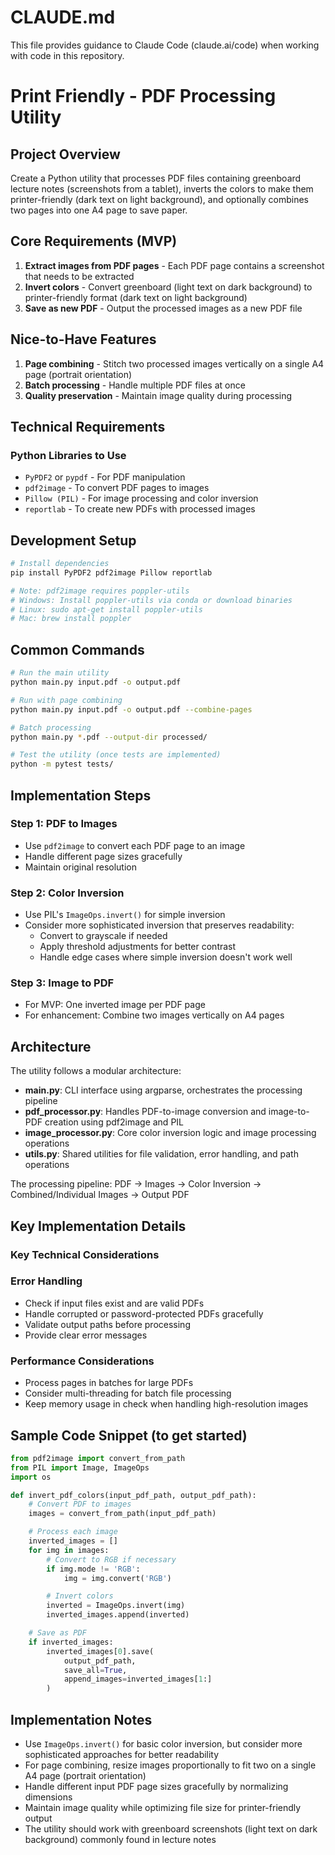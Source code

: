 # CLAUDE.md

This file provides guidance to Claude Code (claude.ai/code) when working with code in this repository.

# Print Friendly - PDF Processing Utility

## Project Overview

Create a Python utility that processes PDF files containing greenboard lecture notes (screenshots from a tablet), inverts the colors to make them printer-friendly (dark text on light background), and optionally combines two pages into one A4 page to save paper.

## Core Requirements (MVP)

1. **Extract images from PDF pages** - Each PDF page contains a screenshot that needs to be extracted
2. **Invert colors** - Convert greenboard (light text on dark background) to printer-friendly format (dark text on light background)
3. **Save as new PDF** - Output the processed images as a new PDF file

## Nice-to-Have Features

1. **Page combining** - Stitch two processed images vertically on a single A4 page (portrait orientation)
2. **Batch processing** - Handle multiple PDF files at once
3. **Quality preservation** - Maintain image quality during processing

## Technical Requirements

### Python Libraries to Use

- `PyPDF2` or `pypdf` - For PDF manipulation
- `pdf2image` - To convert PDF pages to images
- `Pillow (PIL)` - For image processing and color inversion
- `reportlab` - To create new PDFs with processed images

## Development Setup

```bash
# Install dependencies
pip install PyPDF2 pdf2image Pillow reportlab

# Note: pdf2image requires poppler-utils
# Windows: Install poppler-utils via conda or download binaries
# Linux: sudo apt-get install poppler-utils  
# Mac: brew install poppler
```

## Common Commands

```bash
# Run the main utility
python main.py input.pdf -o output.pdf

# Run with page combining
python main.py input.pdf -o output.pdf --combine-pages

# Batch processing
python main.py *.pdf --output-dir processed/

# Test the utility (once tests are implemented)
python -m pytest tests/
```

## Implementation Steps

### Step 1: PDF to Images

- Use `pdf2image` to convert each PDF page to an image
- Handle different page sizes gracefully
- Maintain original resolution

### Step 2: Color Inversion

- Use PIL's `ImageOps.invert()` for simple inversion
- Consider more sophisticated inversion that preserves readability:
  - Convert to grayscale if needed
  - Apply threshold adjustments for better contrast
  - Handle edge cases where simple inversion doesn't work well

### Step 3: Image to PDF

- For MVP: One inverted image per PDF page
- For enhancement: Combine two images vertically on A4 pages

## Architecture

The utility follows a modular architecture:

- **main.py**: CLI interface using argparse, orchestrates the processing pipeline
- **pdf_processor.py**: Handles PDF-to-image conversion and image-to-PDF creation using pdf2image and PIL
- **image_processor.py**: Core color inversion logic and image processing operations  
- **utils.py**: Shared utilities for file validation, error handling, and path operations

The processing pipeline: PDF → Images → Color Inversion → Combined/Individual Images → Output PDF

## Key Implementation Details

### Key Technical Considerations

### Error Handling

- Check if input files exist and are valid PDFs
- Handle corrupted or password-protected PDFs gracefully
- Validate output paths before processing
- Provide clear error messages

### Performance Considerations

- Process pages in batches for large PDFs
- Consider multi-threading for batch file processing
- Keep memory usage in check when handling high-resolution images

## Sample Code Snippet (to get started)

```python
from pdf2image import convert_from_path
from PIL import Image, ImageOps
import os

def invert_pdf_colors(input_pdf_path, output_pdf_path):
    # Convert PDF to images
    images = convert_from_path(input_pdf_path)

    # Process each image
    inverted_images = []
    for img in images:
        # Convert to RGB if necessary
        if img.mode != 'RGB':
            img = img.convert('RGB')

        # Invert colors
        inverted = ImageOps.invert(img)
        inverted_images.append(inverted)

    # Save as PDF
    if inverted_images:
        inverted_images[0].save(
            output_pdf_path,
            save_all=True,
            append_images=inverted_images[1:]
        )
```

## Implementation Notes

- Use `ImageOps.invert()` for basic color inversion, but consider more sophisticated approaches for better readability
- For page combining, resize images proportionally to fit two on a single A4 page (portrait orientation)
- Handle different input PDF page sizes gracefully by normalizing dimensions
- Maintain image quality while optimizing file size for printer-friendly output
- The utility should work with greenboard screenshots (light text on dark background) commonly found in lecture notes
